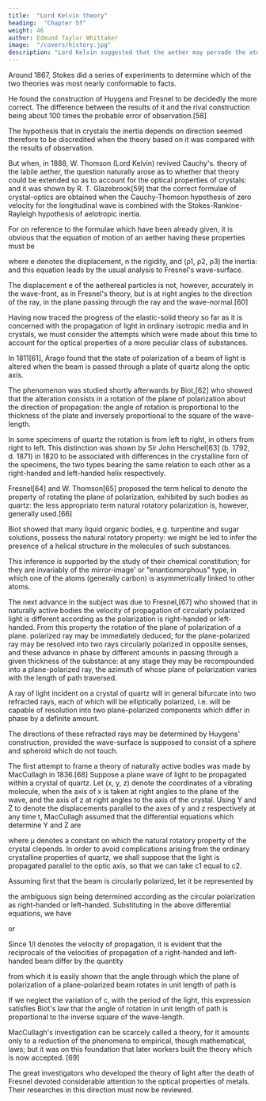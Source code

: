 ```yaml
---
title:  "Lord Kelvin theory"
heading:  "Chapter 5f"
weight: 46
author: Edmund Taylor Whittaker
image:  "/covers/history.jpg"
description: "Lord Kelvin suggested that the aether may pervade the atoms of matter so as to occupy space jointly with them. Its interaction with them may consist in attractions and repulsions exercised throughout the regions interior to the atoms."
---
```



Around 1867, Stokes did a series of experiments to determine which of the two theories was most nearly conformable to facts.

He found the construction of Huygens and Fresnel to be decidedly the more correct. The difference between the results of it and the rival construction being about 100 times the probable error of observation.[58]

The hypothesis that in crystals the inertia depends on direction seemed therefore to be discredited when the theory based on it was compared with the results of observation. 

But when, in 1888, W. Thomson (Lord Kelvin) revived Cauchy's. theory of the labile aether, the question naturally arose as to whether that theory could be extended so as to account for the optical properties of crystals: and it was shown by R. T. Glazebrook[59] that the correct formulae of crystal-optics are obtained when the Cauchy-Thomson hypothesis of zero velocity for the longitudinal wave is combined with the Stokes-Rankine-Rayleigh hypothesis of aelotropic inertia.

For on reference to the formulae which have been already given, it is obvious that the equation of motion of an aether having these properties must be

where e denotes the displacement, n the rigidity, and (ρ1, ρ2, ρ3) the inertia: and this equation leads by the usual analysis to Fresnel's wave-surface.

The displacement e of the aethereal particles is not, however, accurately in the wave-front, as in Fresnel's theory, but is at right angles to the direction of the ray, in the plane passing through the ray and the wave-normal.[60]

Having now traced the progress of the elastic-solid theory so far as it is concerned with the propagation of light in ordinary isotropic media and in crystals, we must consider the attempts which were made about this time to account for the optical properties of a more peculiar class of substances.

In 1811[61], Arago found that the state of polarization of a beam of light is altered when the beam is passed through a plate of quartz along the optic axis. 

The phenomenon was studied shortly afterwards by Biot,[62] who showed that the alteration consists in a rotation of the plane of polarization about the direction of propagation: the angle of rotation is proportional to the thickness of the plate and inversely proportional to the square of the wave-length.

In some specimens of quartz the rotation is from left to right, in others from right to left. This distinction was shown by Sir John Herschel[63] (b. 1792, d. 1871) in 1820 to be associated with differences in the crystalline forn of the specimens, the two types bearing the same relation to each other as a right-handed and left-handed helix respectively. 

Fresnel[64] and W. Thomson[65] proposed the term helical to denoto the property of rotating the plane of polarization, exhibited by such bodies as quartz: the less appropriato term natural rotatory polarization is, however, generally used.[66]

Biot showed that many liquid organic bodies, e.g. turpentine and sugar solutions, possess the natural rotatory property: we might be led to infer the presence of a helical structure in the molecules of such substances. 

This inference is supported by the study of their chemical constitution; for they are invariably of the mirror-image' or "enantiomorphous" type, in which one of the atoms (generally carbon) is asymmetrically linked to other atoms.

The next advance in the subject was due to Fresnel,[67] who showed that in naturally active bodies the velocity of propagation of circularly polarized light is different according as the polarization is right-handed or left-handed. From this property the rotation of the plane of polarization of a plane. polarized ray may be immediately deduced; for the plane-polarized ray may be resolved into two rays circularly polarized in opposite senses, and these advance in phase by different amounts in passing through a given thickness of the substance: at any stage they may be recompounded into a plane-polarized ray, the azimuth of whose plane of polarization varies with the length of path traversed.

A ray of light incident on a crystal of quartz will in general bifurcate into two refracted rays, each of which will be elliptically polarized, i.e. will be capable of resolution into two plane-polarized components which differ in phase by a definite amount.

The directions of these refracted rays may be determined by Huygens' construction, provided the wave-surface is supposed to consist of a sphere and spheroid which do not touch.

The first attempt to frame a theory of naturally active bodies was made by MacCullagh in 1836.[68] Suppose a plane wave of light to be propagated within a crystal of quartz. Let (x, y, z) denote the coordinates of a vibrating molecule, when the axis of x is taken at right angles to the plane of the wave, and the axis of z at right angles to the axis of the crystal. Using Y and Z to denote the displacements parallel to the axes of y and z respectively at any time t, MacCullagh assumed that the differential equations which determine Y and Z are

where μ denotes a constant on which the natural rotatory property of the crystal clepends. In order to avoid complications arising from the ordinary crystalline properties of quartz, we shall suppose that the light is propagated parallel to the optic axis, so that we can take c1 equal to c2.

Assuming first that the beam is circularly polarized, let it be represented by

the ambiguous sign being determined according as the circular polarization as right-handed or left-handed.
Substituting in the above differential equations, we have

or

Since 1/l denotes the velocity of propagation, it is evident that the reciprocals of the velocities of propagation of a right-handed and left-handed beam differ by the quantity

from which it is easily shown that the angle through which the plane of polarization of a plane-polarized beam rotates in unit length of path is

If we neglect the variation of c, with the period of the light, this expression satisfies Biot's law that the angle of rotation in unit length of path is proportional to the inverse square of the wave-length.

MacCullagh's investigation can be scarcely called a theory, for it amounts only to a reduction of the phenomena to empirical, though mathematical, laws; but it was on this foundation that later workers built the theory which is now accepted. [69]

The great investigators who developed the theory of light after the death of Fresnel devoted considerable attention to the optical properties of metals. Their researches in this direction must now be reviewed.
